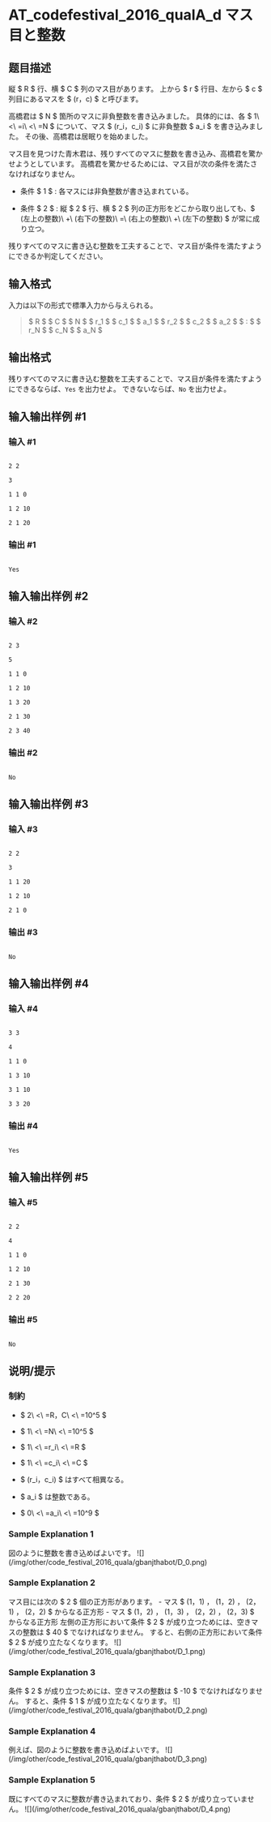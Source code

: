 # AT_codefestival_2016_qualA_d マス目と整数

## 题目描述

[problemUrl]: https://atcoder.jp/contests/code-festival-2016-quala/tasks/codefestival_2016_qualA_d

縦 $ R $ 行、横 $ C $ 列のマス目があります。 上から $ r $ 行目、左から $ c $ 列目にあるマスを $ (r，c) $ と呼びます。

高橋君は $ N $ 箇所のマスに非負整数を書き込みました。 具体的には、各 $ 1\ <\ =i\ <\ =N $ について、マス $ (r_i，c_i) $ に非負整数 $ a_i $ を書き込みました。 その後、高橋君は居眠りを始めました。

マス目を見つけた青木君は、残りすべてのマスに整数を書き込み、高橋君を驚かせようとしています。 高橋君を驚かせるためには、マス目が次の条件を満たさなければなりません。

- 条件 $ 1 $ : 各マスには非負整数が書き込まれている。
- 条件 $ 2 $ : 縦 $ 2 $ 行、横 $ 2 $ 列の正方形をどこから取り出しても、$ (左上の整数)\ +\ (右下の整数)\ =\ (右上の整数)\ +\ (左下の整数) $ が常に成り立つ。

残りすべてのマスに書き込む整数を工夫することで、マス目が条件を満たすようにできるか判定してください。

## 输入格式

入力は以下の形式で標準入力から与えられる。

> $ R $ $ C $ $ N $ $ r_1 $ $ c_1 $ $ a_1 $ $ r_2 $ $ c_2 $ $ a_2 $ $ : $ $ r_N $ $ c_N $ $ a_N $

## 输出格式

残りすべてのマスに書き込む整数を工夫することで、マス目が条件を満たすようにできるならば、`Yes` を出力せよ。 できないならば、`No` を出力せよ。

## 输入输出样例 #1

### 输入 #1

```
2 2
3
1 1 0
1 2 10
2 1 20
```

### 输出 #1

```
Yes
```

## 输入输出样例 #2

### 输入 #2

```
2 3
5
1 1 0
1 2 10
1 3 20
2 1 30
2 3 40
```

### 输出 #2

```
No
```

## 输入输出样例 #3

### 输入 #3

```
2 2
3
1 1 20
1 2 10
2 1 0
```

### 输出 #3

```
No
```

## 输入输出样例 #4

### 输入 #4

```
3 3
4
1 1 0
1 3 10
3 1 10
3 3 20
```

### 输出 #4

```
Yes
```

## 输入输出样例 #5

### 输入 #5

```
2 2
4
1 1 0
1 2 10
2 1 30
2 2 20
```

### 输出 #5

```
No
```

## 说明/提示

### 制約

- $ 2\ <\ =R，C\ <\ =10^5 $
- $ 1\ <\ =N\ <\ =10^5 $
- $ 1\ <\ =r_i\ <\ =R $
- $ 1\ <\ =c_i\ <\ =C $
- $ (r_i，c_i) $ はすべて相異なる。
- $ a_i $ は整数である。
- $ 0\ <\ =a_i\ <\ =10^9 $

### Sample Explanation 1

図のように整数を書き込めばよいです。 !\[\](/img/other/code\_festival\_2016\_quala/gbanjthabot/D\_0.png)

### Sample Explanation 2

マス目には次の $ 2 $ 個の正方形があります。 - マス $ (1，1) $，$ (1，2) $，$ (2，1) $，$ (2，2) $ からなる正方形 - マス $ (1，2) $，$ (1，3) $，$ (2，2) $，$ (2，3) $ からなる正方形 左側の正方形において条件 $ 2 $ が成り立つためには、空きマスの整数は $ 40 $ でなければなりません。 すると、右側の正方形において条件 $ 2 $ が成り立たなくなります。 !\[\](/img/other/code\_festival\_2016\_quala/gbanjthabot/D\_1.png)

### Sample Explanation 3

条件 $ 2 $ が成り立つためには、空きマスの整数は $ -10 $ でなければなりません。 すると、条件 $ 1 $ が成り立たなくなります。 !\[\](/img/other/code\_festival\_2016\_quala/gbanjthabot/D\_2.png)

### Sample Explanation 4

例えば、図のように整数を書き込めばよいです。 !\[\](/img/other/code\_festival\_2016\_quala/gbanjthabot/D\_3.png)

### Sample Explanation 5

既にすべてのマスに整数が書き込まれており、条件 $ 2 $ が成り立っていません。 !\[\](/img/other/code\_festival\_2016\_quala/gbanjthabot/D\_4.png)